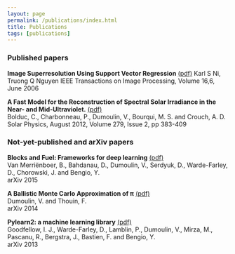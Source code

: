 ```yaml
---
layout: page
permalink: /publications/index.html
title: Publications
tags: [publications]
---
```


### Published papers

**Image Superresolution Using Support Vector Regression**
[(pdf)](http://www.znu.ac.ir/data/members/fazli_saeid/DIP/Paper/ISSUE6/04200763.pdf)
Karl S Ni, Truong Q Nguyen
IEEE Transactions on Image Processing, Volume 16,6, June 2006

**A Fast Model for the Reconstruction of Spectral Solar Irradiance in the Near-
and Mid-Ultraviolet.** [(pdf)](http://link.springer.com/content/pdf/10.1007%2Fs11207-012-0019-4.pdf)  
Bolduc, C.,  Charbonneau, P., Dumoulin, V., Bourqui, M. S. and Crouch, A. D.  
Solar Physics, August 2012, Volume 279, Issue 2, pp 383-409

### Not-yet-published and arXiv papers

**Blocks and Fuel: Frameworks for deep learning** [(pdf)](http://arxiv.org/pdf/1506.00619.pdf)  
Van Merriënboer, B., Bahdanau, D., Dumoulin, V., Serdyuk, D., Warde-Farley, D.,
Chorowski, J. and Bengio, Y.  
arXiv 2015

**A Ballistic Monte Carlo Approximation of π** [(pdf)](http://arxiv.org/pdf/1404.1499.pdf)  
Dumoulin, V. and Thouin, F.  
arXiv 2014

**Pylearn2: a machine learning library** [(pdf)](http://arxiv.org/pdf/1308.4214v1.pdf)  
Goodfellow, I. J., Warde-Farley, D., Lamblin, P., Dumoulin, V., Mirza, M.,
Pascanu, R., Bergstra, J., Bastien, F. and Bengio, Y.  
arXiv 2013
